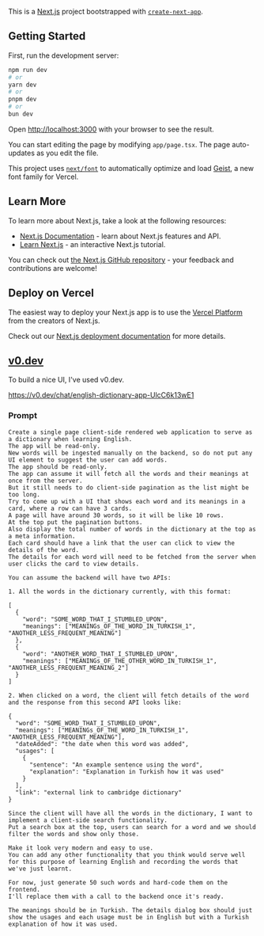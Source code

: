 This is a [Next.js](https://nextjs.org) project bootstrapped with [`create-next-app`](https://nextjs.org/docs/app/api-reference/cli/create-next-app).

## Getting Started

First, run the development server:

```bash
npm run dev
# or
yarn dev
# or
pnpm dev
# or
bun dev
```

Open [http://localhost:3000](http://localhost:3000) with your browser to see the result.

You can start editing the page by modifying `app/page.tsx`. The page auto-updates as you edit the file.

This project uses [`next/font`](https://nextjs.org/docs/app/building-your-application/optimizing/fonts) to automatically optimize and load [Geist](https://vercel.com/font), a new font family for Vercel.

## Learn More

To learn more about Next.js, take a look at the following resources:

- [Next.js Documentation](https://nextjs.org/docs) - learn about Next.js features and API.
- [Learn Next.js](https://nextjs.org/learn) - an interactive Next.js tutorial.

You can check out [the Next.js GitHub repository](https://github.com/vercel/next.js) - your feedback and contributions are welcome!

## Deploy on Vercel

The easiest way to deploy your Next.js app is to use the [Vercel Platform](https://vercel.com/new?utm_medium=default-template&filter=next.js&utm_source=create-next-app&utm_campaign=create-next-app-readme) from the creators of Next.js.

Check out our [Next.js deployment documentation](https://nextjs.org/docs/app/building-your-application/deploying) for more details.


## [v0.dev](https://v0.dev)

To build a nice UI, I've used v0.dev.

https://v0.dev/chat/english-dictionary-app-UlcC6k13wE1

### Prompt
```
Create a single page client-side rendered web application to serve as a dictionary when learning English.
The app will be read-only.
New words will be ingested manually on the backend, so do not put any UI element to suggest the user can add words.
The app should be read-only.
The app can assume it will fetch all the words and their meanings at once from the server.
But it still needs to do client-side pagination as the list might be too long.
Try to come up with a UI that shows each word and its meanings in a card, where a row can have 3 cards.
A page will have around 30 words, so it will be like 10 rows.
At the top put the pagination buttons.
Also display the total number of words in the dictionary at the top as a meta information.
Each card should have a link that the user can click to view the details of the word.
The details for each word will need to be fetched from the server when user clicks the card to view details.

You can assume the backend will have two APIs:

1. All the words in the dictionary currently, with this format:

[
  {
    "word": "SOME_WORD_THAT_I_STUMBLED_UPON",
    "meanings": ["MEANINGs_OF_THE_WORD_IN_TURKISH_1", "ANOTHER_LESS_FREQUENT_MEANING"]
  },
  {
    "word": "ANOTHER_WORD_THAT_I_STUMBLED_UPON",
    "meanings": ["MEANINGs_OF_THE_OTHER_WORD_IN_TURKISH_1", "ANOTHER_LESS_FREQUENT_MEANING_2"]
  }
]

2. When clicked on a word, the client will fetch details of the word and the response from this second API looks like:

{
  "word": "SOME_WORD_THAT_I_STUMBLED_UPON",
  "meanings": ["MEANINGs_OF_THE_WORD_IN_TURKISH_1", "ANOTHER_LESS_FREQUENT_MEANING"],
  "dateAdded": "the date when this word was added",
  "usages": [
    {
      "sentence": "An example sentence using the word",
      "explanation": "Explanation in Turkish how it was used"
    }
  ],
  "link": "external link to cambridge dictionary"
}

Since the client will have all the words in the dictionary, I want to implement a client-side search functionality.
Put a search box at the top, users can search for a word and we should filter the words and show only those.

Make it look very modern and easy to use.
You can add any other functionality that you think would serve well for this purpose of learning English and recording the words that we've just learnt.

For now, just generate 50 such words and hard-code them on the frontend.
I'll replace them with a call to the backend once it's ready.

The meanings should be in Turkish. The details dialog box should just show the usages and each usage must be in English but with a Turkish explanation of how it was used.
```
